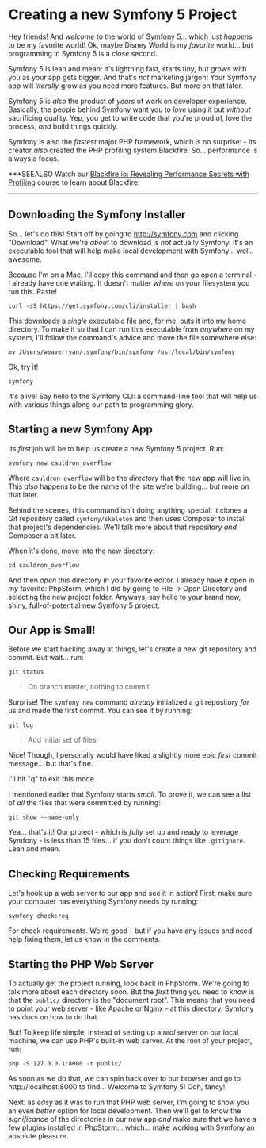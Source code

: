 # Creating a new Symfony 5 Project

Hey friends! And *welcome* to the world of Symfony 5... which just *happens* to
be my favorite world! Ok, maybe Disney World is my *favorite* world... but
programming in Symfony 5 is a *close* second.

Symfony 5 is lean and mean: it's lightning fast, starts tiny, but grows with you
as your app gets bigger. And that's *not* marketing jargon! Your Symfony app will
*literally* grow as you need more features. But more on that later.

Symfony 5 is *also* the product of *years* of work on developer experience. Basically,
the people behind Symfony want you to *love* using it but *without* sacrificing
quality. Yep, you get to write code that you're proud of, love the process, *and*
build things quickly.

Symfony is also the *fastest* major PHP framework, which is no surprise: - its
creator *also* created the PHP profiling system Blackfire. So... performance is
always a focus.

***SEEALSO
Watch our [Blackfire.io: Revealing Performance Secrets with Profiling](https://symfonycasts.com/screencast/blackfire)
course to learn about Blackfire.
***

## Downloading the Symfony Installer

So... let's do this! Start off by going to http://symfony.com and clicking
"Download". What we're *about* to download is *not* actually Symfony. It's an
executable tool that will help make local development with Symfony... well..
awesome.

Because I'm on a Mac, I'll copy this command and then go open a terminal - I already
have one waiting. It doesn't matter *where* on your filesystem you run this.
Paste!

```terminal-silent
curl -sS https://get.symfony.com/cli/installer | bash
```

This downloads a *single* executable file and, for me, puts it into my home directory.
To make it so that I can run this executable from *anywhere* on my system, I'll
follow the command's advice and move the file somewhere else:

```terminal-silent
mv /Users/weaverryan/.symfony/bin/symfony /usr/local/bin/symfony
```

Ok, try it!

```terminal
symfony
```

It's alive! Say hello to the Symfony CLI: a command-line tool that will help us
with various things along our path to programming glory.

## Starting a new Symfony App

Its *first* job will be to help us create a new Symfony 5 project. Run:

```terminal
symfony new cauldron_overflow
```

Where `cauldron_overflow` will be the *directory* that the new app will live in.
This *also* happens to be the name of the site we're building... but more on that
later.

Behind the scenes, this command isn't doing anything special: it clones a Git
repository called `symfony/skeleton` and then uses Composer to install that
project's dependencies. We'll talk more about that repository *and* Composer a bit
later.

When it's done, move into the new directory:

```terminal
cd cauldron_overflow
```

And then *open* this directory in your favorite editor. I already have it open in
*my* favorite: PhpStorm, which I did by going to File -> Open Directory and
selecting the new project folder. Anyways, say hello to your brand new, shiny,
full-of-potential new Symfony 5 project.

## Our App is Small!

Before we start hacking away at things, let's create a new git repository and
commit. But wait... run:

```terminal
git status
```

> On branch master, nothing to commit.

Surprise! The `symfony new` command *already* initialized a git repository *for*
us and made the first commit. You can see it by running:

```terminal
git log
```

> Add initial set of files

Nice! Though, I personally would have liked a slightly more epic *first*
commit message... but that's fine.

I'll hit "q" to exit this mode.

I mentioned earlier that Symfony starts *small*. To prove it, we can see a list
of *all* the files that were committed by running:

```terminal
git show --name-only
```

Yea... that's it! Our project - which is *fully* set up and ready to leverage
Symfony - is less than 15 files... if you don't count things like `.gitignore`.
Lean and mean.

## Checking Requirements

Let's hook up a web server to our app and see it in action! First, make sure
your computer has everything Symfony needs by running:

```terminal
symfony check:req
```

For check requirements. We're good - but if you have any issues and need help
fixing them, let us know in the comments.

## Starting the PHP Web Server

To actually get the project running, look back in PhpStorm. We're going to talk
more about each directory soon. But the *first* thing you need to know is that
the `public/` directory is the "document root". This means that you need to point
your web server - like Apache or Nginx - at this directory. Symfony has docs on
how to do that.

But! To keep life simple, instead of setting up a *real* server on our local
machine, we can use PHP's built-in web server. At the root of your project, run:

```terminal
php -S 127.0.0.1:8000 -t public/
```

As soon as we do that, we can spin back over to our browser and go to
http://localhost:8000 to find... Welcome to Symfony 5! Ooh, fancy!

Next: as *easy* as it was to run that PHP web server, I'm going to show you an
even *better* option for local development. Then we'll get to know the
*significance* of the directories in our new app *and* make sure that we have
a few plugins installed in PhpStorm... which... make working with Symfony an
absolute pleasure.
